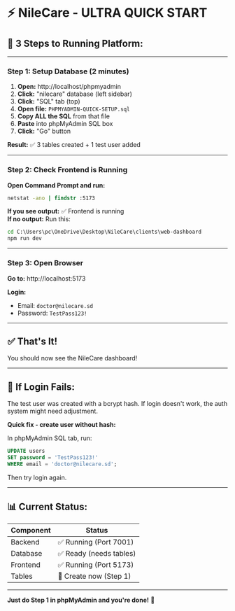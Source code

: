 # ⚡ **NileCare - ULTRA QUICK START**

## 🎯 **3 Steps to Running Platform:**

---

### **Step 1: Setup Database (2 minutes)**

1. **Open:** http://localhost/phpmyadmin
2. **Click:** "nilecare" database (left sidebar)
3. **Click:** "SQL" tab (top)
4. **Open file:** `PHPMYADMIN-QUICK-SETUP.sql`
5. **Copy ALL the SQL** from that file
6. **Paste** into phpMyAdmin SQL box
7. **Click:** "Go" button

**Result:** ✅ 3 tables created + 1 test user added

---

### **Step 2: Check Frontend is Running**

**Open Command Prompt and run:**
```cmd
netstat -ano | findstr :5173
```

**If you see output:** ✅ Frontend is running  
**If no output:** Run this:
```cmd
cd C:\Users\pc\OneDrive\Desktop\NileCare\clients\web-dashboard
npm run dev
```

---

### **Step 3: Open Browser**

**Go to:** http://localhost:5173

**Login:**
- Email: `doctor@nilecare.sd`
- Password: `TestPass123!`

---

## ✅ **That's It!**

You should now see the NileCare dashboard!

---

## 🐛 **If Login Fails:**

The test user was created with a bcrypt hash. If login doesn't work, the auth system might need adjustment.

**Quick fix - create user without hash:**

In phpMyAdmin SQL tab, run:
```sql
UPDATE users 
SET password = 'TestPass123!' 
WHERE email = 'doctor@nilecare.sd';
```

Then try login again.

---

## 📊 **Current Status:**

| Component | Status |
|-----------|--------|
| Backend | ✅ Running (Port 7001) |
| Database | ✅ Ready (needs tables) |
| Frontend | ✅ Running (Port 5173) |
| Tables | 🔄 Create now (Step 1) |

---

**Just do Step 1 in phpMyAdmin and you're done!** 🚀

